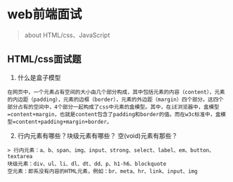 # web前端面试
> about HTML/css、JavaScript
## HTML/css面试题
1. 什么是盒子模型
```
在网页中，一个元素占有空间的大小由几个部分构成，其中包括元素的内容（content），元素的内边距（padding），元素的边框（border），元素的外边距（margin）四个部分。这四个部分占有的空间中，4个部分一起构成了css中元素的盒模型。其中，在iE浏览器中，盒模型=content+margin，也就是content包含了padding和border的值。而在w3c标准中，盒模型=content+padding+margin+border。
```
2. 行内元素有哪些？块级元素有哪些？ 空(void)元素有那些？
```
> 行内元素：a、b、span、img、input、strong、select、label、em、button、textarea
块级元素：div、ul、li、dl、dt、dd、p、h1-h6、blockquote
空元素：即系没有内容的HTML元素，例如：br、meta、hr、link、input、img
```

